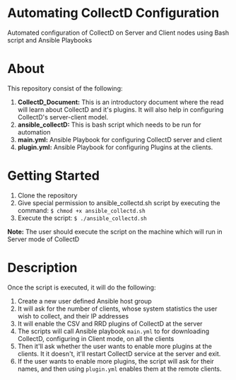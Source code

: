 # Automating CollectD Configuration
Automated configuration of CollectD on Server and Client nodes using Bash script and Ansible Playbooks

# About
This repository consist of the following:
1. __CollectD_Document:__ This is an introductory document where the read will learn about CollectD and it's plugins. It will also help in configuring CollectD's server-client model.
2. __ansible_collectD:__ This is bash script which needs to be run for automation
3. __main.yml:__ Ansible Playbook for configuring CollectD server and client
4. __plugin.yml:__ Ansible Playbook for configuring Plugins at the clients.

# Getting Started

1. Clone the repository
2. Give special permission to ansible_collectd.sh script by executing the command: <code>$ chmod +x ansible_collectd.sh</code>
3. Execute the script: <code>$ ./ansible_collectd.sh</code>

__Note:__ The user should execute the script on the machine which will run in Server mode of CollectD

# Description

Once the script is executed, it will do the following:
1. Create a new user defined Ansible host group
2. It will ask for the number of clients, whose system statistics the user wish to collect, and their IP addresses
3. It will enable the CSV and RRD plugins of CollectD at the server
4. The scripts will call Ansible playbook <code>main.yml</code> to for downloading CollectD, configuring in Client mode, on  all the clients
5. Then it'll ask whether the user wants to enable more plugins at the clients. It it doesn't, it'll restart CollectD service at the server and exit. 
6. If the user wants to enable more plugins, the script will ask for their names, and then using <code>plugin.yml</code> enables them at the remote clients.
